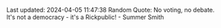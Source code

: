 Last updated: 2024-04-05 11:47:38
Random Quote: No voting, no debate. It's not a democracy - it's a Rickpublic! - Summer Smith